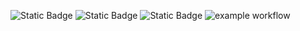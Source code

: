![Static Badge](https://img.shields.io/badge/language-python-green)
![Static Badge](https://img.shields.io/badge/license-Apache%202.0-blue)
![Static Badge](https://img.shields.io/badge/platform-linux-red)
![example workflow](https://github.com/ShanmukhaSreenivas/SE-Fall-2024-HW1/actions/workflows/workflow.yml/badge.svg?event=push)
